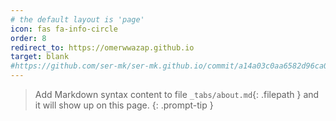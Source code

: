 ```yaml
---
# the default layout is 'page'
icon: fas fa-info-circle
order: 8
redirect_to: https://omerwwazap.github.io
target: blank
#https://github.com/ser-mk/ser-mk.github.io/commit/a14a03c0aa6582d96ca0bb5df5af84b3a8a36933
---
```


> Add Markdown syntax content to file `_tabs/about.md`{: .filepath } and it will show up on this page.
{: .prompt-tip }
